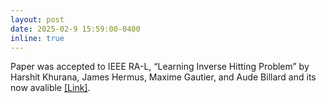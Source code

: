 ```yaml
---
layout: post
date: 2025-02-9 15:59:00-0400
inline: true
---
```


Paper was accepted to IEEE RA-L, “Learning Inverse Hitting Problem” by Harshit Khurana, James Hermus, Maxime Gautier, and Aude Billard and its now avalible <a href="https://ieeexplore.ieee.org/document/10916503s">[Link]</a>.